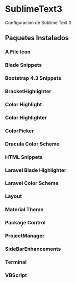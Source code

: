 # SublimeText3
Configuración de Sublime Text 3

## Paquetes Instalados

### A File Icon

### Blade Snippets

### Bootstrap 4.3 Snippets

### BracketHighlighter

### Color Highlight

### Color Highlighter

### ColorPicker

### Dracula Color Scheme

### HTML Snippets

### Laravel Blade Highlighter

### Laravel Color Scheme

### Layout

### Material Theme

### Package Control

### ProjectManager

### SideBarEnhancements

### Terminal

### VBScript
